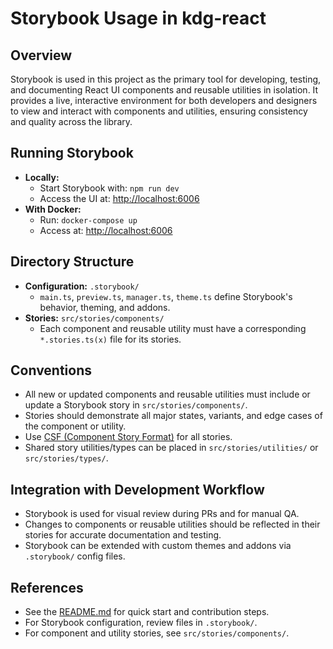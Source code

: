 # Storybook Usage in kdg-react

## Overview

Storybook is used in this project as the primary tool for developing, testing, and documenting React UI components and reusable utilities in isolation. It provides a live, interactive environment for both developers and designers to view and interact with components and utilities, ensuring consistency and quality across the library.

## Running Storybook

- **Locally:**
  - Start Storybook with: `npm run dev`
  - Access the UI at: [http://localhost:6006](http://localhost:6006)
- **With Docker:**
  - Run: `docker-compose up`
  - Access at: [http://localhost:6006](http://localhost:6006)

## Directory Structure

- **Configuration:** `.storybook/`
  - `main.ts`, `preview.ts`, `manager.ts`, `theme.ts` define Storybook's behavior, theming, and addons.
- **Stories:** `src/stories/components/`
  - Each component and reusable utility must have a corresponding `*.stories.ts(x)` file for its stories.

## Conventions

- All new or updated components and reusable utilities must include or update a Storybook story in `src/stories/components/`.
- Stories should demonstrate all major states, variants, and edge cases of the component or utility.
- Use [CSF (Component Story Format)](https://storybook.js.org/docs/react/api/csf) for all stories.
- Shared story utilities/types can be placed in `src/stories/utilities/` or `src/stories/types/`.

## Integration with Development Workflow

- Storybook is used for visual review during PRs and for manual QA.
- Changes to components or reusable utilities should be reflected in their stories for accurate documentation and testing.
- Storybook can be extended with custom themes and addons via `.storybook/` config files.

## References

- See the [README.md](../README.md) for quick start and contribution steps.
- For Storybook configuration, review files in `.storybook/`.
- For component and utility stories, see `src/stories/components/`. 